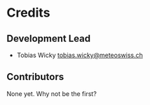 # Credits

## Development Lead

- Tobias Wicky <tobias.wicky@meteoswiss.ch>

## Contributors

None yet. Why not be the first?
